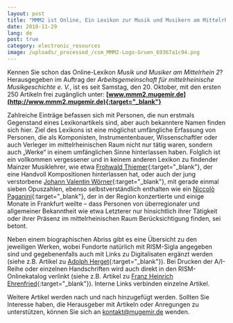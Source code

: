 ```yaml
---
layout: post
title: "MMM2 ist Online, Ein Lexikon zur Musik und Musikern am Mittelrhein"
date: 2018-11-29
lang: de
post: true
category: electronic_resources
image: /uploads/_processed_/csm_MMM2-Logo-Gruen_69367a1c94.png
---
```



Kennen Sie schon das Online-Lexikon _Musik und Musiker am Mittelrhein 2_? Herausgegeben im Auftrag der _Arbeitsgemeinschaft für mittelrheinische Musikgeschichte e. V._, ist es seit Samstag, den 20. Oktober, mit den ersten 250 Artikeln frei zugänglich unter: **[www.mmm2.mugemir.de](http://www.mmm2.mugemir.de){:target="_blank"}**

Zahlreiche Einträge befassen sich mit Personen, die nun erstmals Gegenstand eines Lexikonartikels sind, aber auch bekanntere Namen finden sich hier. Ziel des Lexikons ist eine möglichst umfängliche Erfassung von Personen, die als Komponisten, Instrumentenbauer, Wissenschaftler oder auch Verleger im mittelrheinischen Raum nicht nur tätig waren, sondern auch „Werke“ in einem umfänglichen Sinne hinterlassen haben. Folglich ist ein vollkommen vergessener und in keinem anderen Lexikon zu findender Mainzer Musiklehrer, wie etwa [Frohwald Thiemer](http://www.mmm2.mugemir.de/doku.php?id=thiemer){:target="_blank"}, der eine Handvoll Kompositionen hinterlassen hat, oder auch der jung verstorbene [Johann Valentin Wörner](http://www.mmm2.mugemir.de/doku.php?id=woerner){:target="_blank"}, mit gerade einmal sieben Opuszahlen, ebenso selbstverständlich enthalten wie ein [Niccolò Paganini](http://www.mmm2.mugemir.de/doku.php?id=paganini){:target="_blank"}, der in der Region konzertierte und einige Monate in Frankfurt weilte – dass Personen von überregionaler und allgemeiner Bekanntheit wie etwa Letzterer nur hinsichtlich ihrer Tätigkeit oder ihrer Präsenz im mittelrheinischen Raum Berücksichtigung finden, sei betont.

Neben einem biographischen Abriss gibt es eine Übersicht zu den jeweiligen Werken, wobei Fundorte natürlich mit RISM-Sigla angegeben sind und gegebenenfalls auch mit Links zu Digitalisaten ergänzt werden (siehe z.B. Artikel zu [Adolph Herget](http://www.mmm2.mugemir.de/doku.php?id=herget){:target="_blank"}). Bei Drucken der A/I-Reihe oder einzelnen Handschriften wird auch direkt in den RISM-Onlinekatalog verlinkt (siehe z.B. Artikel zu [Franz Heinrich Ehrenfried](http://www.mmm2.mugemir.de/doku.php?id=ehrenfried){:target="_blank"}). Interne Links verbinden einzelne Artikel.

Weitere Artikel werden nach und nach hinzugefügt werden. Sollten Sie Interesse haben, die Herausgeber mit Artikeln oder Anregungen zu unterstützen, können Sie sich an kontakt@mugemir.de wenden.

<script type="text/javascript">var switchTo5x=true;</script><script type="text/javascript" src="http://w.sharethis.com/button/buttons.js"></script><script type="text/javascript">stLight.options({publisher: "9b601438-1ce1-49d8-bfd7-9cff5df54c17", doNotHash: false, doNotCopy: false, hashAddressBar: false});</script>